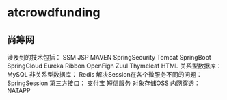 # atcrowdfunding
尚筹网
--
涉及到的技术包括：
SSM JSP MAVEN SpringSecurity Tomcat
SpringBoot SpringCloud
Eureka Ribbon OpenFign Zuul Thymeleaf HTML
关系型数据库：
MySQL
非关系型数据库：
Redis
解决Session在各个微服务不同的问题：
SpringSession
第三方接口：
支付宝 短信服务 对象存储OSS
内网穿透：
NATAPP
